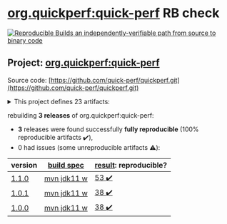 [org.quickperf:quick-perf](https://search.maven.org/artifact/org.quickperf/quick-perf/) RB check
=======

[![Reproducible Builds](https://reproducible-builds.org/images/logos/rb.svg) an independently-verifiable path from source to binary code](https://reproducible-builds.org/)

## Project: [org.quickperf:quick-perf](https://search.maven.org/artifact/org.quickperf/quick-perf/)

Source code: [https://github.com/quick-perf/quickperf.git](https://github.com/quick-perf/quickperf.git)

<details><summary>This project defines 23 artifacts:</summary>

* [org.quickperf:quick-perf](https://search.maven.org/artifact/org.quickperf/quick-perf/)
* [org.quickperf:quick-perf-bom](https://search.maven.org/artifact/org.quickperf/quick-perf-bom/)
* [org.quickperf:quick-perf-core](https://search.maven.org/artifact/org.quickperf/quick-perf-core/)
* [org.quickperf:quick-perf-jfr-annotations](https://search.maven.org/artifact/org.quickperf/quick-perf-jfr-annotations/)
* [org.quickperf:quick-perf-junit4](https://search.maven.org/artifact/org.quickperf/quick-perf-junit4/)
* [org.quickperf:quick-perf-junit4-parent](https://search.maven.org/artifact/org.quickperf/quick-perf-junit4-parent/)
* [org.quickperf:quick-perf-junit4-spring3](https://search.maven.org/artifact/org.quickperf/quick-perf-junit4-spring3/)
* [org.quickperf:quick-perf-junit4-spring4](https://search.maven.org/artifact/org.quickperf/quick-perf-junit4-spring4/)
* [org.quickperf:quick-perf-junit4-spring5](https://search.maven.org/artifact/org.quickperf/quick-perf-junit4-spring5/)
* [org.quickperf:quick-perf-junit5](https://search.maven.org/artifact/org.quickperf/quick-perf-junit5/)
* [org.quickperf:quick-perf-junit5-parent](https://search.maven.org/artifact/org.quickperf/quick-perf-junit5-parent/)
* [org.quickperf:quick-perf-jvm-annotations](https://search.maven.org/artifact/org.quickperf/quick-perf-jvm-annotations/)
* [org.quickperf:quick-perf-jvm-core](https://search.maven.org/artifact/org.quickperf/quick-perf-jvm-core/)
* [org.quickperf:quick-perf-jvm-parent](https://search.maven.org/artifact/org.quickperf/quick-perf-jvm-parent/)
* [org.quickperf:quick-perf-spring](https://search.maven.org/artifact/org.quickperf/quick-perf-spring/)
* [org.quickperf:quick-perf-springboot1-sql-starter](https://search.maven.org/artifact/org.quickperf/quick-perf-springboot1-sql-starter/)
* [org.quickperf:quick-perf-springboot2-sql-starter](https://search.maven.org/artifact/org.quickperf/quick-perf-springboot2-sql-starter/)
* [org.quickperf:quick-perf-sql-annotations](https://search.maven.org/artifact/org.quickperf/quick-perf-sql-annotations/)
* [org.quickperf:quick-perf-sql-parent](https://search.maven.org/artifact/org.quickperf/quick-perf-sql-parent/)
* [org.quickperf:quick-perf-sql-spring4](https://search.maven.org/artifact/org.quickperf/quick-perf-sql-spring4/)
* [org.quickperf:quick-perf-sql-spring5](https://search.maven.org/artifact/org.quickperf/quick-perf-sql-spring5/)
* [org.quickperf:quick-perf-testng](https://search.maven.org/artifact/org.quickperf/quick-perf-testng/)
* [org.quickperf:quick-perf-testng-parent](https://search.maven.org/artifact/org.quickperf/quick-perf-testng-parent/)
</details>

rebuilding **3 releases** of org.quickperf:quick-perf:
- **3** releases were found successfully **fully reproducible** (100% reproducible artifacts :heavy_check_mark:),
- 0 had issues (some unreproducible artifacts :warning:):

| version | [build spec](BUILDSPEC.md) | [result](https://reproducible-builds.org/docs/jvm/): reproducible? |
| -- | --------- | ------ |
| [1.1.0](https://search.maven.org/artifact/org.quickperf/quick-perf/1.1.0/pom) | [mvn jdk11 w](quick-perf-1.1.0.buildspec) | [53 :heavy_check_mark: ](quick-perf-1.1.0.buildcompare) |
| [1.0.1](https://search.maven.org/artifact/org.quickperf/quick-perf/1.0.1/pom) | [mvn jdk11 w](quick-perf-1.0.1.buildspec) | [38 :heavy_check_mark: ](quick-perf-bom-1.0.1.buildcompare) |
| [1.0.0](https://search.maven.org/artifact/org.quickperf/quick-perf/1.0.0/pom) | [mvn jdk11 w](quick-perf-1.0.0.buildspec) | [38 :heavy_check_mark: ](quick-perf-bom-1.0.0.buildcompare) |
